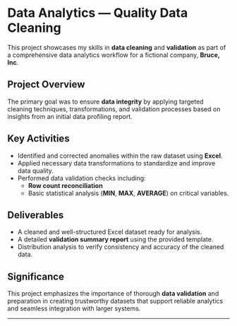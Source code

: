 # Data Analytics — Quality Data Cleaning

This project showcases my skills in **data cleaning** and **validation** as part of a comprehensive data analytics workflow for a fictional company, **Bruce, Inc**.

## Project Overview

The primary goal was to ensure **data integrity** by applying targeted cleaning techniques, transformations, and validation processes based on insights from an initial data profiling report.

## Key Activities

- Identified and corrected anomalies within the raw dataset using **Excel**.
- Applied necessary data transformations to standardize and improve data quality.
- Performed data validation checks including:
  - **Row count reconciliation**
  - Basic statistical analysis (**MIN**, **MAX**, **AVERAGE**) on critical variables.

## Deliverables

- A cleaned and well-structured Excel dataset ready for analysis.
- A detailed **validation summary report** using the provided template.
- Distribution analysis to verify consistency and accuracy of the cleaned data.

## Significance

This project emphasizes the importance of thorough **data validation** and preparation in creating trustworthy datasets that support reliable analytics and seamless integration with larger systems.

---

